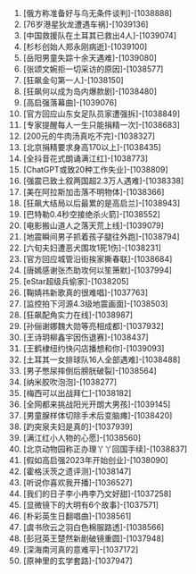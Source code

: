 
1. [俄方称准备好与乌无条件谈判]-[1038888]
1. [76岁港星狄龙遭遇车祸]-[1039136]
1. [中国救援队在土耳其已救出4人]-[1039074]
1. [杉杉创始人郑永刚病逝]-[1039100]
1. [岳阳男童失踪十余天遇难]-[1039080]
1. [张颂文婉拒一切采访的原因]-[1038577]
1. [狂飙金句第一人]-[1038150]
1. [狂飙何以成为岛内爆款剧]-[1038480]
1. [高启强落幕曲]-[1039076]
1. [官方回应山东女足队员家遭强拆]-[1038849]
1. [专家提醒每人一生只能捐精一次]-[1038683]
1. [200元的牛肉汤真吃不完]-[1038327]
1. [北京捐精要求身高170以上]-[1038435]
1. [全抖音花式朗诵满江红]-[1038773]
1. [ChatGPT或致20种工作失业]-[1038809]
1. [强震已致土叙两国超2.3万人遇难]-[1038338]
1. [美在阿拉斯加击落不明物体]-[1038366]
1. [狂飙大结局以后最累的是高启兰]-[1038943]
1. [巴特勒0.4秒空接绝杀火箭]-[1038552]
1. [电影搬山道人之落天荒上线]-[1039079]
1. [地震瞬间男子抓着孩子腿往外跑]-[1038794]
1. [六旬夫妇遭恶犬围攻1死1伤]-[1038231]
1. [官方回应城管沿街挨家撕春联]-[1038684]
1. [唐嫣感谢张杰助攻何以笙箫默]-[1037994]
1. [eStar超级兵偷家]-[1038205]
1. [鞠婧祎新歌真的很难唱]-[1037763]
1. [监控拍下河源4.3级地震画面]-[1038503]
1. [狂飙配角实力在线]-[1038987]
1. [孙俪谢娜魏大勋等亮相成都]-[1037932]
1. [王诗玥柳鑫宇因伤退赛]-[1038437]
1. [王鹤棣纽约快闪店播想和你]-[1039093]
1. [土耳其一女排球队16人全部遇难]-[1038488]
1. [男子憋尿摔倒后膀胱破裂]-[1038564]
1. [纳米胶吹泡泡]-[1038277]
1. [梅西可以出战拜仁]-[1038182]
1. [全网都来挑战阳光开朗大男孩]-[1039145]
1. [男童腺样体切除手术后变脑瘫]-[1038420]
1. [趵突泉夫妇是真的]-[1037939]
1. [满江红小人物的心愿]-[1038560]
1. [北京动物园称正办理丫丫回国手续]-[1038837]
1. [假如高启强2023年开始创业]-[1038090]
1. [霍格沃茨之遗评测]-[1038147]
1. [听说你喜欢我开播]-[1036527]
1. [我们的日子李小冉李乃文好甜]-[1037258]
1. [显微镜下的大明有6个故事]-[1037571]
1. [朴彩英生日翻唱曲]-[1038561]
1. [虞书欣云之羽白色棉服路透]-[1038566]
1. [彭冠英王楚然新剧破镜重圆]-[1037948]
1. [深海南河真的意难平]-[1037172]
1. [原神里的玄学套路]-[1037947]